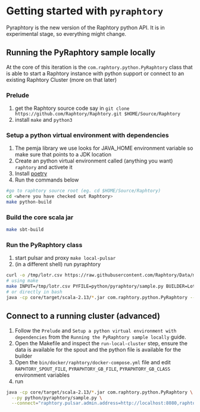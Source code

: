 # Getting started with `pyraphtory`

Pyraphtory is the new version of the Raphtory python API. It is in experimental stage, so everything might change.

## Running the PyRaphtory sample locally

At the core of this iteration is the `com.raphtory.python.PyRaphtory` class that is able to start a Raphtory instance
with python support or connect to an existing Raphtory Cluster (more on that later)

### Prelude

1. get the Raphtory source code say in `git clone https://github.com/Raphtory/Raphtory.git $HOME/Source/Raphtory`
2. install `make` and `python3`

### Setup a python virtual environment with dependencies

1. The pemja library we use looks for JAVA_HOME environment variable so make sure that points to a JDK location
1. Create an python virtual environment called (anything you want) `raphtory` and activete it
1. Install [poetry](https://python-poetry.org/)
1. Run the commands below

```bash
#go to raphtory source root (eg. cd $HOME/Source/Raphtory)
cd <where you have checked out Raphtory>
make python-build
```

### Build the core scala jar

```bash
make sbt-build
```

### Run the PyRaphtory class

1. start pulsar and proxy `make local-pulsar`
2. (in a different shell) run pyraphtory

```bash
curl -o /tmp/lotr.csv https://raw.githubusercontent.com/Raphtory/Data/main/lotr.csv
# using make
make INPUT=/tmp/lotr.csv PYFILE=python/pyraphtory/sample.py BUILDER=LotrGraphBuilder pyraphtory-local
# or directly in bash
java -cp core/target/scala-2.13/*.jar com.raphtory.python.PyRaphtory --file=$(INPUT) --py=$(PYFILE) --builder=$(BUILDER) --mode=$(MODE)
```

## Connect to a running cluster (advanced)

1. Follow the `Prelude` and `Setup a python virtual environment with dependencies` from the `Running the PyRaphtory sample locally` guide.
2. Open the Makefile and inspect the `run-local-cluster` step, ensure the data is available for the spout and the python file is available for the builder
3. Open the `bin/docker/raphtory/docker-compose.yml` file and edit `RAPHTORY_SPOUT_FILE`, `PYRAPHTORY_GB_FILE`, `PYRAPHTORY_GB_CLASS` environment variables
4. run

```bash
java -cp core/target/scala-2.13/*.jar com.raphtory.python.PyRaphtory \
  --py python/pyraphtory/sample.py \
  --connect="raphtory.pulsar.admin.address=http://localhost:8080,raphtory.pulsar.broker.address=pulsar://127.0.0.1:6650,raphtory.zookeeper.address=127.0.0.1:2181"
```